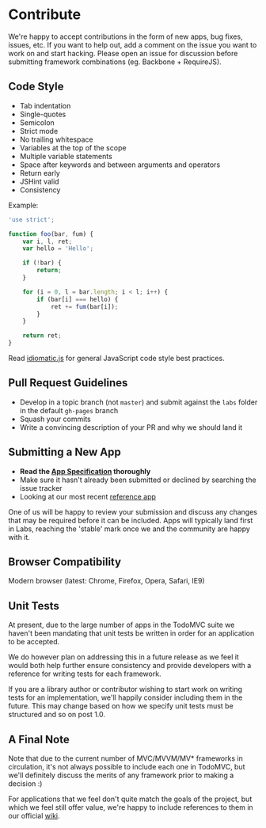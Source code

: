 # Contribute

We're happy to accept contributions in the form of new apps, bug fixes, issues, etc. If you want to help out, add a comment on the issue you want to work on and start hacking. Please open an issue for discussion before submitting framework combinations (eg. Backbone + RequireJS).


## Code Style

- Tab indentation
- Single-quotes
- Semicolon
- Strict mode
- No trailing whitespace
- Variables at the top of the scope
- Multiple variable statements
- Space after keywords and between arguments and operators
- Return early
- JSHint valid
- Consistency

Example:

```js
'use strict';

function foo(bar, fum) {
    var i, l, ret;
    var hello = 'Hello';

    if (!bar) {
        return;
    }

    for (i = 0, l = bar.length; i < l; i++) {
        if (bar[i] === hello) {
            ret += fum(bar[i]);
        }
    }

    return ret;
}
```

Read [idiomatic.js](https://github.com/rwldrn/idiomatic.js) for general JavaScript code style best practices.


## Pull Request Guidelines

- Develop in a topic branch (not `master`) and submit against the `labs` folder in the default `gh-pages` branch
- Squash your commits
- Write a convincing description of your PR and why we should land it


## Submitting a New App

- **Read the [App Specification](https://github.com/addyosmani/todomvc/wiki/App-Specification) thoroughly**
- Make sure it hasn't already been submitted or declined by searching the issue tracker
- Looking at our most recent [reference app](https://github.com/addyosmani/todomvc/tree/gh-pages/architecture-examples/backbone)

One of us will be happy to review your submission and discuss any changes that may be required before it can be included. Apps will typically land first in Labs, reaching the 'stable' mark once we and the community are happy with it.


## Browser Compatibility

Modern browser (latest: Chrome, Firefox, Opera, Safari, IE9)


## Unit Tests

At present, due to the large number of apps in the TodoMVC suite we haven't been mandating that unit tests be written in order for an application to be accepted.

We do however plan on addressing this in a future release as we feel it would both help further ensure consistency and provide developers with a reference for writing tests for each framework.

If you are a library author or contributor wishing to start work on writing tests for an implementation, we'll happily consider including them in the future. This may change based on how we specify unit tests must be structured and so on post 1.0.


## A Final Note

Note that due to the current number of MVC/MVVM/MV* frameworks in circulation, it's not always possible to include each one in TodoMVC, but we'll definitely discuss the merits of any framework prior to making a decision :)

For applications that we feel don't quite match the goals of the project, but which we feel still offer value, we're happy to include references to them in our official [wiki](https://github.com/addyosmani/todomvc/wiki/Other-implementations).
